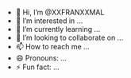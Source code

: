 - 👋 Hi, I’m @XXFRANXXMAL
- 👀 I’m interested in ...
- 🌱 I’m currently learning ...
- 💞️ I’m looking to collaborate on ...
- 📫 How to reach me ...
- 😄 Pronouns: ...
- ⚡ Fun fact: ...

<!---
XXFRANXXMAL/XXFRANXXMAL is a ✨ special ✨ repository because its `README.md` (this file) appears on your GitHub profile.
You can click the Preview link to take a look at your changes.
--->
